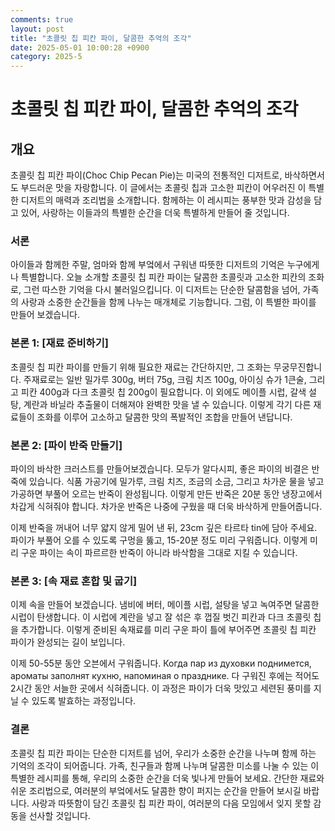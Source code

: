 ```yaml
---
comments: true
layout: post
title: "초콜릿 칩 피칸 파이, 달콤한 추억의 조각"
date: 2025-05-01 10:00:28 +0900
category: 2025-5
---
```


# 초콜릿 칩 피칸 파이, 달콤한 추억의 조각

## 개요
초콜릿 칩 피칸 파이(Choc Chip Pecan Pie)는 미국의 전통적인 디저트로, 바삭하면서도 부드러운 맛을 자랑합니다. 이 글에서는 초콜릿 칩과 고소한 피칸이 어우러진 이 특별한 디저트의 매력과 조리법을 소개합니다. 함께하는 이 레시피는 풍부한 맛과 감성을 담고 있어, 사랑하는 이들과의 특별한 순간을 더욱 특별하게 만들어 줄 것입니다.

### 서론
아이들과 함께한 주말, 엄마와 함께 부엌에서 구워낸 따뜻한 디저트의 기억은 누구에게나 특별합니다. 오늘 소개할 초콜릿 칩 피칸 파이는 달콤한 초콜릿과 고소한 피칸의 조화로, 그런 따스한 기억을 다시 불러일으킵니다. 이 디저트는 단순한 달콤함을 넘어, 가족의 사랑과 소중한 순간들을 함께 나누는 매개체로 기능합니다. 그럼, 이 특별한 파이를 만들어 보겠습니다.

### 본론 1: [재료 준비하기]
초콜릿 칩 피칸 파이를 만들기 위해 필요한 재료는 간단하지만, 그 조화는 무궁무진합니다. 주재료로는 일반 밀가루 300g, 버터 75g, 크림 치즈 100g, 아이싱 슈가 1큰술, 그리고 피칸 400g과 다크 초콜릿 칩 200g이 필요합니다. 이 외에도 메이플 시럽, 갈색 설탕, 계란과 바닐라 추출물이 더해져야 완벽한 맛을 낼 수 있습니다. 이렇게 각기 다른 재료들이 조화를 이루어 고소하고 달콤한 맛의 폭발적인 조합을 만들어 낸답니다.

### 본론 2: [파이 반죽 만들기]
파이의 바삭한 크러스트를 만들어보겠습니다. 모두가 알다시피, 좋은 파이의 비결은 반죽에 있습니다. 식품 가공기에 밀가루, 크림 치즈, 조금의 소금, 그리고 차가운 물을 넣고 가공하면 부풀어 오르는 반죽이 완성됩니다. 이렇게 만든 반죽은 20분 동안 냉장고에서 차갑게 식혀줘야 합니다. 차가운 반죽은 나중에 구웠을 때 더욱 바삭하게 만들어줍니다.

이제 반죽을 꺼내어 너무 얇지 않게 밀어 낸 뒤, 23cm 깊은 타르타 tin에 담아 주세요. 파이가 부풀어 오를 수 있도록 구멍을 뚫고, 15-20분 정도 미리 구워줍니다. 이렇게 미리 구운 파이는 속이 파르르한 반죽이 아니라 바삭함을 그대로 지킬 수 있습니다.

### 본론 3: [속 재료 혼합 및 굽기]
이제 속을 만들어 보겠습니다. 냄비에 버터, 메이플 시럽, 설탕을 넣고 녹여주면 달콤한 시럽이 탄생합니다. 이 시럽에 계란을 넣고 잘 섞은 후 껍질 벗긴 피칸과 다크 초콜릿 칩을 추가합니다. 이렇게 준비된 속재료를 미리 구운 파이 틀에 부어주면 초콜릿 칩 피칸 파이가 완성되는 길이 보입니다.

이제 50-55분 동안 오븐에서 구워줍니다. Когда пар из духовки поднимется, ароматы заполнят кухню, напоминая о празднике. 다 구워진 후에는 적어도 2시간 동안 서늘한 곳에서 식혀줍니다. 이 과정은 파이가 더욱 맛있고 세련된 풍미를 지닐 수 있도록 발효하는 과정입니다.

### 결론
초콜릿 칩 피칸 파이는 단순한 디저트를 넘어, 우리가 소중한 순간을 나누며 함께 하는 기억의 조각이 되어줍니다. 가족, 친구들과 함께 나누며 달콤한 미소를 나눌 수 있는 이 특별한 레시피를 통해, 우리의 소중한 순간을 더욱 빛나게 만들어 보세요. 간단한 재료와 쉬운 조리법으로, 여러분의 부엌에서도 달콤한 향이 퍼지는 순간을 만들어 보시길 바랍니다. 사랑과 따뜻함이 담긴 초콜릿 칩 피칸 파이, 여러분의 다음 모임에서 잊지 못할 감동을 선사할 것입니다.